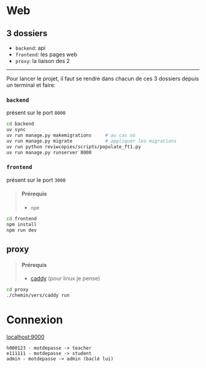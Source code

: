 # Web
## 3 dossiers
- `backend`: api
- `frontend`: les pages web
- `proxy`: la liaison des 2
----
Pour lancer le projet, il faut se rendre dans chacun de ces 3 dossiers depuis un terminal et faire:
### `backend`
présent sur le port `8000`
```sh
cd backend
uv sync
uv run manage.py makemigrations     # au cas où
uv run manage.py migrate            # appliquer les migrations
uv run python reviwcopies/scripts/populate_ft1.py
uv run manage.py runserver 8000
```

### `frontend`
présent sur le port `3000`
> #### Prérequis
> -  `npm`

```sh
cd frontend
npm install
npm run dev
```

## proxy
> #### Prérequis
> - [caddy](https://caddyserver.com/docs/install#debian-ubuntu-raspbian) (pour linux je pense)

```sh
cd proxy
./chemin/vers/caddy run
```

# Connexion
[localhost:9000](localhost:9000)
```
h000123 - motdepasse -> teacher
e111111 - motdepasse -> student
admin - motdepasse -> admin (baclé lui)
```
